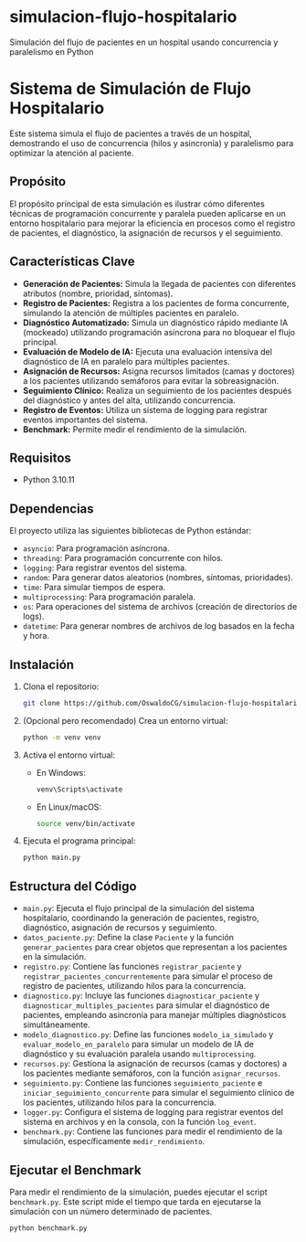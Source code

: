 # simulacion-flujo-hospitalario
Simulación del flujo de pacientes en un hospital usando concurrencia y paralelismo en Python
# Sistema de Simulación de Flujo Hospitalario

Este sistema simula el flujo de pacientes a través de un hospital, demostrando el uso de concurrencia (hilos y asincronía) y paralelismo para optimizar la atención al paciente.

## Propósito

El propósito principal de esta simulación es ilustrar cómo diferentes técnicas de programación concurrente y paralela pueden aplicarse en un entorno hospitalario para mejorar la eficiencia en procesos como el registro de pacientes, el diagnóstico, la asignación de recursos y el seguimiento.

## Características Clave

* **Generación de Pacientes:** Simula la llegada de pacientes con diferentes atributos (nombre, prioridad, síntomas).
* **Registro de Pacientes:** Registra a los pacientes de forma concurrente, simulando la atención de múltiples pacientes en paralelo.
* **Diagnóstico Automatizado:** Simula un diagnóstico rápido mediante IA (mockeado) utilizando programación asíncrona para no bloquear el flujo principal.
* **Evaluación de Modelo de IA:** Ejecuta una evaluación intensiva del diagnóstico de IA en paralelo para múltiples pacientes.
* **Asignación de Recursos:** Asigna recursos limitados (camas y doctores) a los pacientes utilizando semáforos para evitar la sobreasignación.
* **Seguimiento Clínico:** Realiza un seguimiento de los pacientes después del diagnóstico y antes del alta, utilizando concurrencia.
* **Registro de Eventos:** Utiliza un sistema de logging para registrar eventos importantes del sistema.
* **Benchmark:** Permite medir el rendimiento de la simulación.

## Requisitos

* Python 3.10.11

## Dependencias

El proyecto utiliza las siguientes bibliotecas de Python estándar:

* `asyncio`:  Para programación asíncrona.
* `threading`:  Para programación concurrente con hilos.
* `logging`:  Para registrar eventos del sistema.
* `random`:   Para generar datos aleatorios (nombres, síntomas, prioridades).
* `time`:     Para simular tiempos de espera.
* `multiprocessing`: Para programación paralela.
* `os`:       Para operaciones del sistema de archivos (creación de directorios de logs).
* `datetime`: Para generar nombres de archivos de log basados en la fecha y hora.

## Instalación

1.  Clona el repositorio:

    ```bash
    git clone https://github.com/OswaldoCG/simulacion-flujo-hospitalario.git
    ```

2.  (Opcional pero recomendado) Crea un entorno virtual:

    ```bash
    python -m venv venv
    ```

3.  Activa el entorno virtual:

    * En Windows:

        ```bash
        venv\Scripts\activate
        ```

    * En Linux/macOS:

        ```bash
        source venv/bin/activate
        ```

4.  Ejecuta el programa principal:

    ```bash
    python main.py
    ```

## Estructura del Código

* `main.py`:  Ejecuta el flujo principal de la simulación del sistema hospitalario, coordinando la generación de pacientes, registro, diagnóstico, asignación de recursos y seguimiento.
* `datos_paciente.py`: Define la clase `Paciente` y la función `generar_pacientes` para crear objetos que representan a los pacientes en la simulación.
* `registro.py`:  Contiene las funciones `registrar_paciente` y `registrar_pacientes_concurrentemente` para simular el proceso de registro de pacientes, utilizando hilos para la concurrencia.
* `diagnostico.py`:  Incluye las funciones `diagnosticar_paciente` y `diagnosticar_multiples_pacientes` para simular el diagnóstico de pacientes, empleando asincronía para manejar múltiples diagnósticos simultáneamente.
* `modelo_diagnostico.py`:  Define las funciones `modelo_ia_simulado` y `evaluar_modelo_en_paralelo` para simular un modelo de IA de diagnóstico y su evaluación paralela usando `multiprocessing`.
* `recursos.py`:  Gestiona la asignación de recursos (camas y doctores) a los pacientes mediante semáforos, con la función `asignar_recursos`.
* `seguimiento.py`:  Contiene las funciones `seguimiento_paciente` e `iniciar_seguimiento_concurrente` para simular el seguimiento clínico de los pacientes, utilizando hilos para la concurrencia.
* `logger.py`:  Configura el sistema de logging para registrar eventos del sistema en archivos y en la consola, con la función `log_event`.
* `benchmark.py`:  Contiene las funciones para medir el rendimiento de la simulación, específicamente `medir_rendimiento`.

## Ejecutar el Benchmark

Para medir el rendimiento de la simulación, puedes ejecutar el script `benchmark.py`. Este script mide el tiempo que tarda en ejecutarse la simulación con un número determinado de pacientes.

```bash
python benchmark.py
